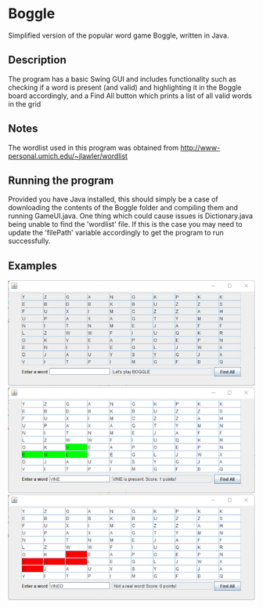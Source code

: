 # Boggle

Simplified version of the popular word game Boggle, written in Java. 

## Description

The program has a basic Swing GUI and includes functionality such as checking if a word is present (and valid) and highlighting it in the Boggle board accordingly, and a Find All button which prints a list of all valid words in the grid

## Notes

The wordlist used in this program was obtained from http://www-personal.umich.edu/~jlawler/wordlist

## Running the program

Provided you have Java installed, this should simply be a case of downloading the contents of the Boggle folder and compiling them and running GameUI.java. One thing which could cause issues is Dictionary.java being unable to find the 'wordlist' file. If this is the case you may need to update the 'filePath' variable accordingly to get the program to run successfully.

## Examples

![UI](/Boggle/images/1.png)
![ValidWord](/Boggle/images/2.png)
![InvalidWord](/Boggle/images/3.png)
